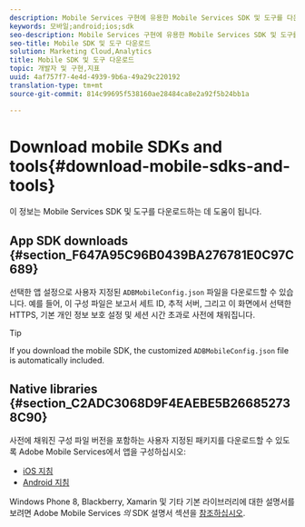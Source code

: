 ```yaml
---
description: Mobile Services 구현에 유용한 Mobile Services SDK 및 도구를 다운로드하는 데 도움이 되는 정보입니다.
keywords: 모바일;android;ios;sdk
seo-description: Mobile Services 구현에 유용한 Mobile Services SDK 및 도구를 다운로드하는 데 도움이 되는 정보입니다.
seo-title: Mobile SDK 및 도구 다운로드
solution: Marketing Cloud,Analytics
title: Mobile SDK 및 도구 다운로드
topic: 개발자 및 구현,지표
uuid: 4af757f7-4e4d-4939-9b6a-49a29c220192
translation-type: tm+mt
source-git-commit: 814c99695f538160ae28484ca8e2a92f5b24bb1a

---
```



# Download mobile SDKs and tools{#download-mobile-sdks-and-tools}

이 정보는 Mobile Services SDK 및 도구를 다운로드하는 데 도움이 됩니다.

## App SDK downloads {#section_F647A95C96B0439BA276781E0C97C689}

선택한 앱 설정으로 사용자 지정된 `ADBMobileConfig.json` 파일을 다운로드할 수 있습니다. 예를 들어, 이 구성 파일은 보고서 세트 ID, 추적 서버, 그리고 이 화면에서 선택한 HTTPS, 기본 개인 정보 보호 설정 및 세션 시간 초과로 사전에 채워집니다.

>[!TIP]
>
>If you download the mobile SDK, the customized `ADBMobileConfig.json` file is automatically included.

## Native libraries {#section_C2ADC3068D9F4EAEBE5B266852738C90}

사전에 채워진 구성 파일 버전을 포함하는 사용자 지정된 패키지를 다운로드할 수 있도록 Adobe Mobile Services에서 앱을 구성하십시오:

* [iOS 지침](/help/ios/getting-started/requirements.md)
* [Android 지침](/help/android/getting-started/requirements.md)

Windows Phone 8, Blackberry, Xamarin 및 기타 기본 라이브러리에 대한 설명서를 보려면 Adobe Mobile Services *의* SDK 설명서 섹션을 [참조하십시오](/help/using/home.md).

